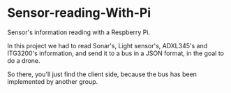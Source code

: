 # Sensor-reading-With-Pi

Sensor's information reading with a Respberry Pi.

In this project we had to read Sonar's, Light sensor's, ADXL345's and ITG3200's information, and send it to a bus in a JSON format, in the goal to do a drone.  

So there, you'll just find the client side, because the bus has been implemented by another group. 
